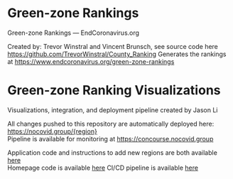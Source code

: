 # Green-zone Rankings
Green-zone Rankings — EndCoronavirus.org

Created by: Trevor Winstral and Vincent Brunsch, see source code here
https://github.com/TrevorWinstral/County_Ranking
Generates the rankings at https://www.endcoronavirus.org/green-zone-rankings

# Green-zone Ranking Visualizations
Visualizations, integration, and deployment pipeline created by Jason Li

All changes pushed to this repository are automatically deployed here: https://nocovid.group/{region}  
Pipeline is available for monitoring at https://concourse.nocovid.group

Application code and instructions to add new regions are both available [here](https://github.com/aochen-jli/visualizations)  
Homepage code is available [here](https://github.com/aochen-jli/visualizations-home)
CI/CD pipeline is available [here](https://github.com/aochen-jli/visualizations-cicd)
